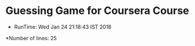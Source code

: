 # Guessing Game for Coursera Course

* RunTime: Wed Jan 24 21:18:43 IST 2018 

*Number of lines: 25
